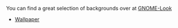 <!--
.. link:
.. description:
.. tags: Backgrounds
.. date: 2014-02-24 17:32:07
.. title: Backgrounds
.. slug: backgrounds
-->

You can find a great selection of backgrounds over at [GNOME-Look](http://gnome-look.org)

  * [Wallpaper](http://gnome-look.org/index.php?xcontentmode=170x171x172x173x174x175x176x177x178x179)


